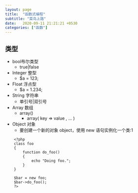 ```yaml
---
layout: page
title:  "函数式编程"
subtitle: "菜鸟上路"
date:   2020-09-11 21:21:21 +0530
categories: ["函数"]
---
```


## 类型
- bool布尔类型
  - true|false
- Integer 整型 
  - $a = 123;
- Float 浮点型 
  - $a = 1.234;
- String 字符串 
  - 单引号|双引号
- Array 数组 
  - array()
    - array(  key =>  value
     , ...
     )
- Object 对象 
  - 要创建一个新的对象 object，使用 new 语句实例化一个类:1

```
    <?php
    class foo
    {
        function do_foo()
        {
            echo "Doing foo."; 
        }
    }

    $bar = new foo;
    $bar->do_foo();
    ?> 
```



